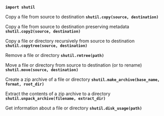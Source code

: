 **`import shutil `**

 Copy a file from source to destination
**`shutil.copy(source, destination)`**

 Copy a file from source to destination preserving metadata
**`shutil.copy2(source, destination)`**

 Copy a file or directory recursively from source to destination
**`shutil.copytree(source, destination)`**

 Remove a file or directory
**`shutil.rmtree(path)`**

 Move a file or directory from source to destination (or to rename)
**`shutil.move(source, destination)`**

 Create a zip archive of a file or directory
**`shutil.make_archive(base_name, format, root_dir)`**

 Extract the contents of a zip archive to a directory
**`shutil.unpack_archive(filename, extract_dir)`**

 Get information about a file or directory
**`shutil.disk_usage(path)`**
